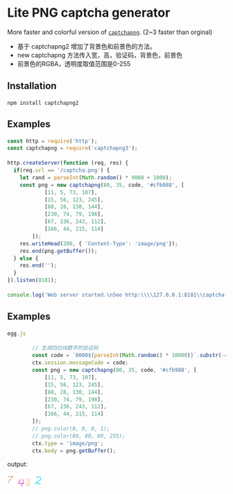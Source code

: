 ﻿
# Lite PNG captcha generator

More faster and colorful version of [`captchapng`](https://www.npmjs.com/package/captchapng). (2~3 faster than orginal)

* 基于 captchapng2 增加了背景色和前景色的方法。
* new captchapng 方法传入宽，高，验证码，背景色，前景色
* 前景色的RGBA，透明度取值范围是0-255

## Installation

```shell
npm install captchapng2
```

## Examples

```javascript
const http = require('http');
const captchapng = require('captchapng3');

http.createServer(function (req, res) {
  if(req.url == '/captcha.png') {
    let rand = parseInt(Math.random() * 9000 + 1000);
    const png = new captchapng(80, 35, code, '#cfb988', [
			[11, 5, 73, 107],
			[15, 56, 123, 245],
			[88, 28, 130, 144],
			[230, 74, 79, 198],
			[67, 236, 243, 112],
			[166, 44, 215, 114]
		]);
    res.writeHead(200, { 'Content-Type': 'image/png'});
    res.end(png.getBuffer());
  } else {
    res.end('');
  }
}).listen(8181);

console.log('Web server started.\nSee http:\\\\127.0.0.1:8181\\captcha.png');
```


## Examples

```javascript
egg.js

		// 生成四位纯数字的验证码
		const code = `0000${parseInt(Math.random() * 10000)}`.substr(-4);
		ctx.session.messageCode = code;
		const png = new captchapng(80, 35, code, '#cfb988', [
			[11, 5, 73, 107],
			[15, 56, 123, 245],
			[88, 28, 130, 144],
			[230, 74, 79, 198],
			[67, 236, 243, 112],
			[166, 44, 215, 114]
		]);
		// png.color(0, 0, 0, 1);
		// png.color(80, 80, 80, 255);
		ctx.type = 'image/png';
		ctx.body = png.getBuffer();
```

output:

![captcha](examples/captcha.png)
